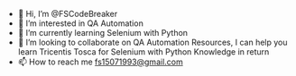 - 👋 Hi, I’m @FSCodeBreaker
- 👀 I’m interested in QA Automation
- 🌱 I’m currently learning Selenium with Python
- 💞️ I’m looking to collaborate on QA Automation Resources, I can help you learn Tricentis Tosca for Selenium with Python Knowledge in return
- 📫 How to reach me fs15071993@gmail.com

<!---
FSCodeBreaker/FSCodeBreaker is a ✨ special ✨ repository because its `README.md` (this file) appears on your GitHub profile.
You can click the Preview link to take a look at your changes.
--->
